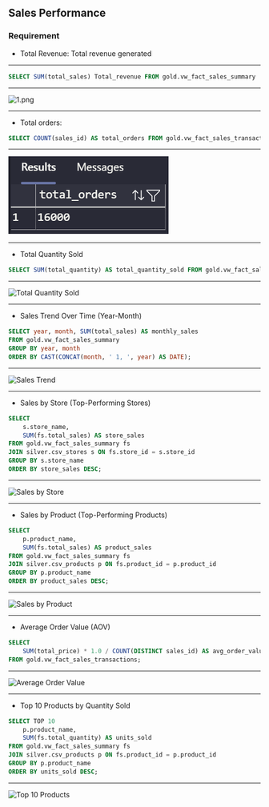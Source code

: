 ## Sales Performance

### Requirement

* Total Revenue: Total revenue generated

---

```sql
SELECT SUM(total_sales) Total_revenue FROM gold.vw_fact_sales_summary
```

---

![1.png](retail-data-warehouse-sql-/docs/notion-kpi-rer-img/powerbi-kpis/story1/1.png)

---

* Total orders:

```sql
SELECT COUNT(sales_id) AS total_orders FROM gold.vw_fact_sales_transactions;
```

---

![Total Order](docs/notion-kpi-req-img/story1/Total-order.png)

---

* Total Quantity Sold

```sql
SELECT SUM(total_quantity) AS total_quantity_sold FROM gold.vw_fact_sales_summary;
```

---

![Total Quantity Sold](docs/notion-kpi-req-img/story1/49A8268B-00B5-41F5-BC3B-A1F3DC2BECB0.png)

---

* Sales Trend Over Time (Year-Month)

```sql
SELECT year, month, SUM(total_sales) AS monthly_sales 
FROM gold.vw_fact_sales_summary 
GROUP BY year, month 
ORDER BY CAST(CONCAT(month, ' 1, ', year) AS DATE);
```

---

![Sales Trend](docs/notion-kpi-req-img/story1/731DE957-36ED-40C7-B393-AFCD52C5CC5E.png)

---

* Sales by Store (Top-Performing Stores)

```sql
SELECT
    s.store_name,
    SUM(fs.total_sales) AS store_sales
FROM gold.vw_fact_sales_summary fs
JOIN silver.csv_stores s ON fs.store_id = s.store_id
GROUP BY s.store_name
ORDER BY store_sales DESC;
```

---

![Sales by Store](docs/notion-kpi-req-img/story1/2ca8d44c-fd1a-4f37-9416-db7d8f37fdc6.png)

---

* Sales by Product (Top-Performing Products)

```sql
SELECT 
    p.product_name,
    SUM(fs.total_sales) AS product_sales
FROM gold.vw_fact_sales_summary fs
JOIN silver.csv_products p ON fs.product_id = p.product_id
GROUP BY p.product_name
ORDER BY product_sales DESC;
```

---

![Sales by Product](docs/notion-kpi-req-img/story1/9BB86B38-5BC0-43C9-90A0-1C4FE71F76E3.png)

---

* Average Order Value (AOV)

```sql
SELECT 
    SUM(total_price) * 1.0 / COUNT(DISTINCT sales_id) AS avg_order_value
FROM gold.vw_fact_sales_transactions;
```

---

![Average Order Value](docs/notion-kpi-req-img/story1/3463D49B-0BB4-46ED-8EFB-69DE6C692CA2.png)

---

* Top 10 Products by Quantity Sold

```sql
SELECT TOP 10
    p.product_name,
    SUM(fs.total_quantity) AS units_sold
FROM gold.vw_fact_sales_summary fs
JOIN silver.csv_products p ON fs.product_id = p.product_id
GROUP BY p.product_name
ORDER BY units_sold DESC;
```

---

![Top 10 Products](docs/notion-kpi-req-img/story1/3389A230-31C8-4FD3-B070-AF86C1C51A0C.png)
